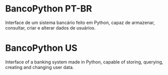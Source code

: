 # BancoPython PT-BR


Interface de um sistema bancário feito em Python, capaz de armazenar, consultar, criar e alterar dados de usuários.


# BancoPython US

Interface of a banking system made in Python, capable of storing, querying, creating and changing user data.
